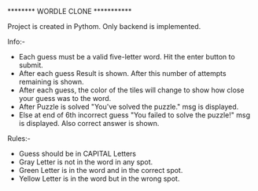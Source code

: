 ******** WORDLE CLONE ***********

Project is created in Pythom.
Only backend is implemented.


Info:- 
- Each guess must be a valid five-letter word. Hit the enter button to submit.
- After each guess Result is shown.  After this number of attempts remaining is shown.
- After each guess, the color of the tiles will change to show how close your guess was to the word.
- After Puzzle is solved "You've solved the puzzle." msg is displayed.
- Else at end of 6th incorrect guess "You failed to solve the puzzle!" msg is displayed. Also correct answer is shown.




Rules:-

- Guess should be in CAPITAL Letters
- Gray Letter is not in the word in any spot.
- Green Letter is in the word and in the correct spot.
- Yellow Letter is in the word but in the wrong spot.

